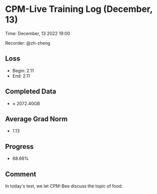 
# CPM-Live Training Log (December, 13)

Time: December, 13 2022 19:00

Recorder: @zh-zheng

## Loss
- Begin: 2.11
- End: 2.11
	
## Completed Data
- $\approx$ 2072.40GB

## Average Grad Norm
- 1.13

## Progress
- 68.66%

## Comment

In today's test, we let CPM-Bee discuss the topic of food.
